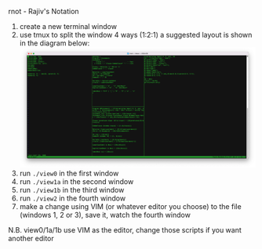 rnot - Rajiv's Notation

1. create a new terminal window
2. use tmux to split the window 4 ways (1:2:1)
   a suggested layout is shown in the diagram below:
   ![rnot windows](rnotHeadsUp.png)
3. run `./view0` in the first window
4. run `./view1a` in the second window
5. run `./view1b` in the third window
6. run `./view2` in the fourth window
7. make a change using VIM (or whatever editor you choose) to the file (windows 1, 2 or 3), save it, watch the fourth window

N.B. view0/1a/1b use VIM as the editor, change those scripts if you want another editor

